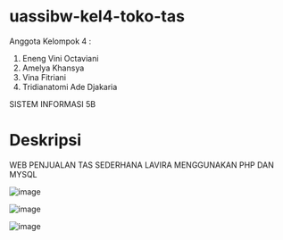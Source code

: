 # uassibw-kel4-toko-tas
Anggota Kelompok 4 : 
1. Eneng Vini Octaviani
2. Amelya Khansya
3. Vina Fitriani
4. Tridianatomi Ade Djakaria

SISTEM INFORMASI 5B

# Deskripsi
WEB PENJUALAN TAS SEDERHANA LAVIRA MENGGUNAKAN PHP DAN MYSQL

![image](images/Login.png)

![image](images/beranda_1.png)

![image](images/beranda_2.png)

